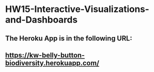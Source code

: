 # HW15-Interactive-Visualizations-and-Dashboards

## The Heroku App is in the following URL:
## https://kw-belly-button-biodiversity.herokuapp.com/
